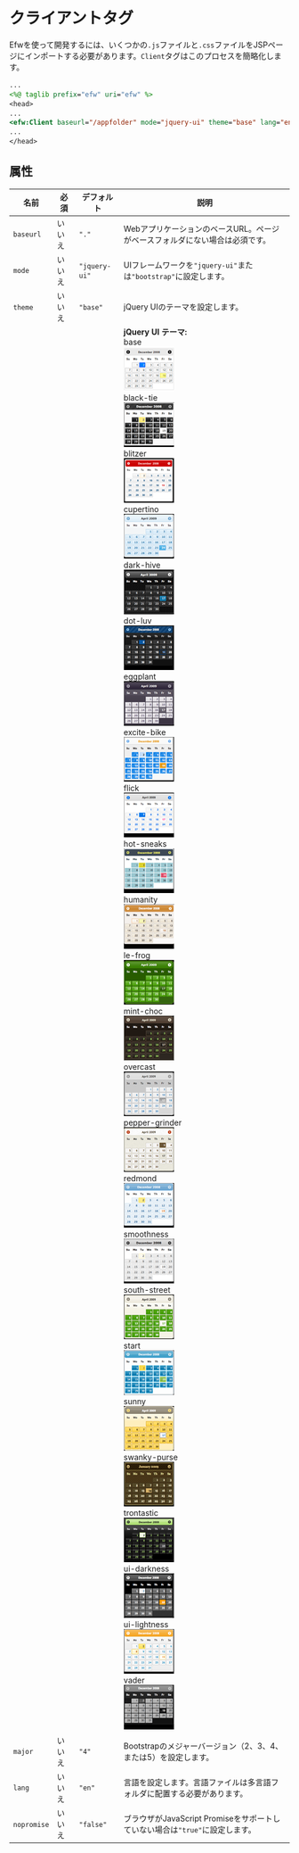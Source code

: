 # クライアントタグ

Efwを使って開発するには、いくつかの`.js`ファイルと`.css`ファイルをJSPページにインポートする必要があります。`Client`タグはこのプロセスを簡略化します。

```jsp
...
<%@ taglib prefix="efw" uri="efw" %>
<head>
...
<efw:Client baseurl="/appfolder" mode="jquery-ui" theme="base" lang="en" /> // efw:client または efw:CLIENT
...
</head>
```
## 属性

| 名前 | 必須 | デフォルト | 説明 |
|---|---|---|---|
| `baseurl` | いいえ | `"."` | WebアプリケーションのベースURL。ページがベースフォルダにない場合は必須です。 |
| `mode` | いいえ | `"jquery-ui"` | UIフレームワークを`"jquery-ui"`または`"bootstrap"`に設定します。 |
| `theme` | いいえ | `"base"` | jQuery UIのテーマを設定します。 |
|  |  |  | **jQuery UI テーマ:**<br>base<br>![Base Theme](../img/themes/base.png)<br>black-tie<br>![Black Tie Theme](../img/themes/black-tie.png)<br>blitzer<br>![Blitzer Theme](../img/themes/blitzer.png)<br>cupertino<br>![Cupertino Theme](../img/themes/cupertino.png)<br>dark-hive<br>![Dark Hive Theme](../img/themes/dark-hive.png)<br>dot-luv<br>![Dot Luv Theme](../img/themes/dot-luv.png)<br>eggplant<br>![Eggplant Theme](../img/themes/eggplant.png)<br>excite-bike<br>![Excite Bike Theme](../img/themes/excite-bike.png)<br>flick<br>![Flick Theme](../img/themes/flick.png)<br>hot-sneaks<br>![Hot Sneaks Theme](../img/themes/hot-sneaks.png)<br>humanity<br>![Humanity Theme](../img/themes/humanity.png)<br>le-frog<br>![Le Frog Theme](../img/themes/le-frog.png)<br>mint-choc<br>![Mint Choc Theme](../img/themes/mint-choc.png)<br>overcast<br>![Overcast Theme](../img/themes/overcast.png)<br>pepper-grinder<br>![Pepper Grinder Theme](../img/themes/pepper-grinder.png)<br>redmond<br>![Redmond Theme](../img/themes/redmond.png)<br>smoothness<br>![Smoothness Theme](../img/themes/smoothness.png)<br>south-street<br>![South Street Theme](../img/themes/south-street.png)<br>start<br>![Start Theme](../img/themes/start.png)<br>sunny<br>![Sunny Theme](../img/themes/sunny.png)<br>swanky-purse<br>![Swanky Purse Theme](../img/themes/swanky-purse.png)<br>trontastic<br>![Trontastic Theme](../img/themes/trontastic.png)<br>ui-darkness<br>![UI Darkness Theme](../img/themes/ui-darkness.png)<br>ui-lightness<br>![UI Lightness Theme](../img/themes/ui-lightness.png)<br>vader<br>![Vader Theme](../img/themes/vader.png) |
| `major` | いいえ | `"4"` | Bootstrapのメジャーバージョン（2、3、4、または5）を設定します。 |
| `lang` | いいえ | `"en"` | 言語を設定します。言語ファイルは多言語フォルダに配置する必要があります。 |
| `nopromise` | いいえ | `"false"` | ブラウザがJavaScript Promiseをサポートしていない場合は`"true"`に設定します。 |